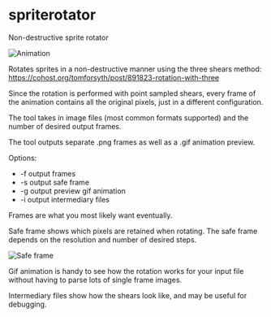 # spriterotator
Non-destructive sprite rotator

![Animation](https://raw.github.com/jarikomppa/spriterotator/master/smallsprite.png_anim.gif)

Rotates sprites in a non-destructive manner using the three shears method:
https://cohost.org/tomforsyth/post/891823-rotation-with-three

Since the rotation is performed with point sampled shears, every frame
of the animation contains all the original pixels, just in a different
configuration.

The tool takes in image files (most common formats supported) and the number
of desired output frames.

The tool outputs separate .png frames as well as a .gif animation preview.

Options:
- -f output frames
- -s output safe frame
- -g output preview gif animation
- -i output intermediary files
 
 Frames are what you most likely want eventually.
 
 Safe frame shows which pixels are retained when rotating. The safe frame depends on
 the resolution and number of desired steps.

![Safe frame](https://raw.github.com/jarikomppa/spriterotator/master/smallsprite.png_safe.png)

Gif animation is handy to see how the rotation works for your input file without having to parse lots of single frame images.

Intermediary files show how the shears look like, and may be useful for debugging.

